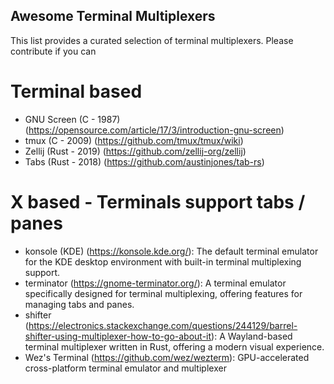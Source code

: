 ## Awesome Terminal Multiplexers

This list provides a curated selection of terminal multiplexers. Please contribute if you can

# Terminal based

* GNU Screen (C - 1987) (https://opensource.com/article/17/3/introduction-gnu-screen)
* tmux (C - 2009) (https://github.com/tmux/tmux/wiki)
* Zellij (Rust - 2019) (https://github.com/zellij-org/zellij)
* Tabs (Rust - 2018) (https://github.com/austinjones/tab-rs)

# X based - Terminals support tabs / panes

* konsole (KDE) (https://konsole.kde.org/): The default terminal emulator for the KDE desktop environment with built-in terminal multiplexing support.
* terminator (https://gnome-terminator.org/): A terminal emulator specifically designed for terminal multiplexing, offering features for managing tabs and panes.
* shifter (https://electronics.stackexchange.com/questions/244129/barrel-shifter-using-multiplexer-how-to-go-about-it): A Wayland-based terminal multiplexer written in Rust, offering a modern visual experience.
* Wez's Terminal (https://github.com/wez/wezterm): GPU-accelerated cross-platform terminal emulator and multiplexer
